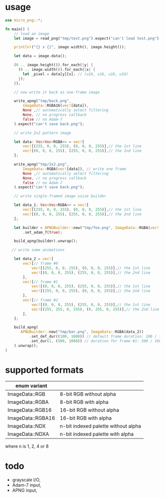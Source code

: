 usage
=====

```rust
use micro_png::*;

fn main() {
    // load an image
    let image = read_png("tmp/test.png").expect("can't load test.png");

    println!("{} x {}", image.width(), image.height());

    let data = image.data();

    (0 .. image.height()).for_each(|y| {
      (0 .. image.width()).for_each(|x| {
        let _pixel = data[y][x]; // (u16, u16, u16, u16)
      });
    });

    // now write it back as one-frame image

    write_apng("tmp/back.png",
        ImageData::RGBA16(vec![data]),
        None ,// automatically select filtering
        None, // no progress callback
        false // no Adam-7
    ).expect("can't save back.png");

    // write 2x2 pattern image

    let data: Vec<Vec<RGBA>> = vec![
        vec![(255, 0, 0, 255), (0, 0, 0, 255)],// the 1st line
        vec![(0, 0, 0, 255), (255, 0, 0, 255)],// the 2nd line
    ];

    write_apng("tmp/2x2.png",
        ImageData::RGBA(vec![data]), // write one frame
        None ,// automatically select filtering
        None, // no progress callback
        false // no Adam-7
    ).expect("can't save back.png");

    // write single-framed image usize builder

    let data_1: Vec<Vec<RGBA>> = vec![
        vec![(255, 0, 0, 255), (0, 0, 0, 255)],// the 1st line
        vec![(0, 0, 0, 255), (255, 0, 0, 255)],// the 2nd line
    ];

    let builder = APNGBuilder::new("tmp/foo.png", ImageData::RGBA(vec![data_1]))
        .set_adam_7(true);

    build_apng(builder).unwrap();

   // write some animations

    let data_2 = vec![
        vec![// frame #0
            vec![(255, 0, 0, 255), (0, 0, 0, 255)],// the 1st line
            vec![(0, 0, 0, 255), (255, 0, 0, 255)],// the 2nd line
        ],
        vec![// frame #1
            vec![(0, 0, 0, 255), (255, 0, 0, 255)],// the 1st line
            vec![(255, 0, 0, 255), (0, 0, 0, 255)],// the 2nd line
        ],
        vec![// frame #2
            vec![(0, 0, 0, 255), (255, 0, 0, 255)],// the 1st line
            vec![(255, 255, 0, 255), (0, 255, 0, 255)],// the 2nd line
        ],
    ];

    build_apng(
       APNGBuilder::new("tmp/bar.png", ImageData::RGBA(data_2))
           .set_def_dur((100, 1000)) // default frame duration: 100 / 1000 [sec]
           .set_dur(1, (500, 1000)) // duration for frame #1: 500 / 1000 [sec]
    ).unwrap();
}
```

supported formats
=================

| enum variant      |                                     |
|-------------------|-------------------------------------|
| ImageData::RGB    | 8-bit RGB without alpha             |
| ImageData::RGBA   | 8-bit RGB with alpha                |
| ImageData::RGB16  | 16-bit RGB without alpha            |
| ImageData::RGBA16 | 16-bit RGB with alpha               |
| ImageData::NDX    | n-bit indexed palette without alpha |
| ImageData::NDXA   | n-bit indexed palette with alpha    |

where n is 1, 2, 4 or 8

todo
====

- grayscale I/O,
- Adam-7 input,
- APNG input,

